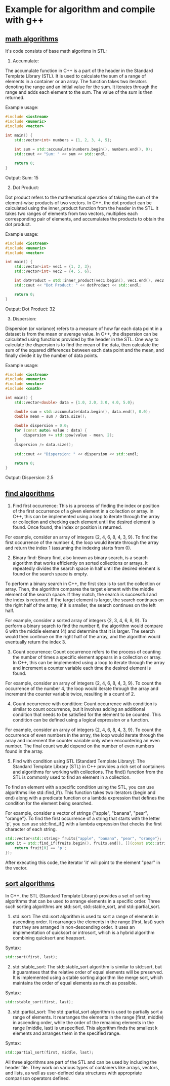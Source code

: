 # Example for algorithm and compile with g++ 

## [math algorithms](src/math.h)

It's code consists of base math algoritms in STL:
1. Accumulate: 

The accumulate function in C++ is a part of the <numeric> header in the Standard Template Library (STL). It is used to calculate the sum of a range of elements in a container or an array. The function takes two iterators denoting the range and an initial value for the sum. It iterates through the range and adds each element to the sum. The value of the sum is then returned.

Example usage:
```cpp
#include <iostream>
#include <numeric>
#include <vector>

int main() {
    std::vector<int> numbers = {1, 2, 3, 4, 5};
  
    int sum = std::accumulate(numbers.begin(), numbers.end(), 0);
    std::cout << "Sum: " << sum << std::endl;

    return 0;
}
```
Output: Sum: 15

2. Dot Product:

Dot product refers to the mathematical operation of taking the sum of the element-wise products of two vectors. In C++, the dot product can be calculated using the inner_product function from the <numeric> header in the STL. It takes two ranges of elements from two vectors, multiplies each corresponding pair of elements, and accumulates the products to obtain the dot product.

Example usage:
```cpp
#include <iostream>
#include <numeric>
#include <vector>

int main() {
    std::vector<int> vec1 = {1, 2, 3};
    std::vector<int> vec2 = {4, 5, 6};

    int dotProduct = std::inner_product(vec1.begin(), vec1.end(), vec2.begin(), 0);
    std::cout << "Dot Product: " << dotProduct << std::endl;

    return 0;
}
```
Output: Dot Product: 32

3. Dispersion:

Dispersion (or variance) refers to a measure of how far each data point in a dataset is from the mean or average value. In C++, the dispersion can be calculated using functions provided by the <numeric> header in the STL. One way to calculate the dispersion is to find the mean of the data, then calculate the sum of the squared differences between each data point and the mean, and finally divide it by the number of data points.

Example usage:
```cpp
#include <iostream>
#include <numeric>
#include <vector>
#include <cmath>

int main() {
    std::vector<double> data = {1.0, 2.0, 3.0, 4.0, 5.0};

    double sum = std::accumulate(data.begin(), data.end(), 0.0);
    double mean = sum / data.size();
  
    double dispersion = 0.0;
    for (const auto& value : data) {
        dispersion += std::pow(value - mean, 2);
    }
    dispersion /= data.size();
  
    std::cout << "Dispersion: " << dispersion << std::endl;

    return 0;
}
```
Output: Dispersion: 2.5

## [find algorithms](src/find.h)

1. Find first occurrence: 
This is a process of finding the index or position of the first occurrence of a given element in a collection or array. In C++, this can be implemented using a loop to iterate through the array or collection and checking each element until the desired element is found. Once found, the index or position is returned.

For example, consider an array of integers {2, 4, 6, 8, 4, 3, 9}. To find the first occurrence of the number 4, the loop would iterate through the array and return the index 1 (assuming the indexing starts from 0).

2. Binary find:
Binary find, also known as binary search, is a search algorithm that works efficiently on sorted collections or arrays. It repeatedly divides the search space in half until the desired element is found or the search space is empty.

To perform a binary search in C++, the first step is to sort the collection or array. Then, the algorithm compares the target element with the middle element of the search space. If they match, the search is successful and the index is returned. If the target element is larger, the search continues on the right half of the array; if it is smaller, the search continues on the left half.

For example, consider a sorted array of integers {2, 3, 4, 6, 8, 9}. To perform a binary search to find the number 6, the algorithm would compare 6 with the middle element (4) and determine that it is larger. The search would then continue on the right half of the array, and the algorithm would eventually return the index 3.

3. Count occurrence:
Count occurrence refers to the process of counting the number of times a specific element appears in a collection or array. In C++, this can be implemented using a loop to iterate through the array and increment a counter variable each time the desired element is found.

For example, consider an array of integers {2, 4, 6, 8, 4, 3, 9}. To count the occurrence of the number 4, the loop would iterate through the array and increment the counter variable twice, resulting in a count of 2.

4. Count occurrence with condition:
Count occurrence with condition is similar to count occurrence, but it involves adding an additional condition that needs to be satisfied for the element to be counted. This condition can be defined using a logical expression or a function.

For example, consider an array of integers {2, 4, 6, 8, 4, 3, 9}. To count the occurrence of even numbers in the array, the loop would iterate through the array and increment the counter variable only when encountering an even number. The final count would depend on the number of even numbers found in the array.

5. Find with condition using STL (Standard Template Library):
The Standard Template Library (STL) in C++ provides a rich set of containers and algorithms for working with collections. The find() function from the STL is commonly used to find an element in a collection.

To find an element with a specific condition using the STL, you can use algorithms like std::find_if(). This function takes two iterators (begin and end) along with a predicate function or a lambda expression that defines the condition for the element being searched.

For example, consider a vector of strings {"apple", "banana", "pear", "orange"}. To find the first occurrence of a string that starts with the letter 'p', you can use std::find_if() with a lambda expression that checks the first character of each string.

```cpp
std::vector<std::string> fruits{"apple", "banana", "pear", "orange"};
auto it = std::find_if(fruits.begin(), fruits.end(), [](const std::string& fruit) {
    return fruit[0] == 'p';
});
```

After executing this code, the iterator 'it' will point to the element "pear" in the vector.

## [sort algorithms](src/sort.h)

In C++, the STL (Standard Template Library) provides a set of sorting algorithms that can be used to arrange elements in a specific order. Three such sorting algorithms are std::sort, std::stable_sort, and std::partial_sort.

1. std::sort:
The std::sort algorithm is used to sort a range of elements in ascending order. It rearranges the elements in the range [first, last) such that they are arranged in non-descending order. It uses an implementation of quicksort or introsort, which is a hybrid algorithm combining quicksort and heapsort.

Syntax:
```cpp
std::sort(first, last);
```

2. std::stable_sort:
The std::stable_sort algorithm is similar to std::sort, but it guarantees that the relative order of equal elements will be preserved. It is implemented using a stable sorting algorithm like merge sort, which maintains the order of equal elements as much as possible.

Syntax:
```cpp
std::stable_sort(first, last);
```

3. std::partial_sort:
The std::partial_sort algorithm is used to partially sort a range of elements. It rearranges the elements in the range [first, middle) in ascending order, while the order of the remaining elements in the range [middle, last) is unspecified. This algorithm finds the smallest k elements and arranges them in the specified range.

Syntax:
```cpp
std::partial_sort(first, middle, last);
```

All three algorithms are part of the STL and can be used by including the <algorithm> header file. They work on various types of containers like arrays, vectors, and lists, as well as user-defined data structures with appropriate comparison operators defined.